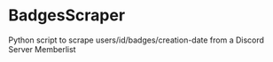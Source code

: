 # BadgesScraper
Python script to scrape users/id/badges/creation-date from a Discord Server Memberlist
